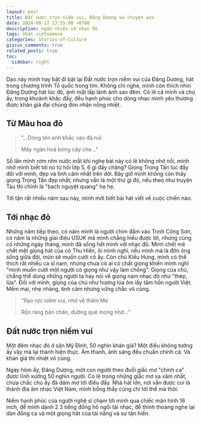 ```yaml
---
layout: post
title: Đất nước trọn niềm vui, Đăng Dương và chuyện xưa
date: 2024-08-17 23:55:00 +0700
description: ngẫu nhiên về nhạc đỏ
tags: nhạc vietnamese
categories: Stories-of-Culture
giscus_comments: true
related_posts: true
toc:
  sidebar: right
---
```


Dạo này mình hay bật đi bật lại Đất nước trọn niềm vui của Đăng Dương, hát trong chương trình Tổ quốc trong tim. Không chỉ nghe, mình còn thích nhìn Đăng Dương hát lúc đó, ánh mắt lấp lánh ánh sao đêm. Có lẽ cả mình và chú ấy, trong khoảnh khắc đấy, đều hạnh phúc cho dòng nhạc mình yêu thương được khán giả đại chúng đón nhận nồng nhiệt.

## Từ Màu hoa đỏ

> "...Dòng tên anh khắc vào đá núi
>
> Mây ngàn hoá bóng cây che..."

Số lần mình rơm rớm nước mắt khi nghe bài này có lẽ không nhớ nổi, mình nhớ mình biết tới nó từ hồi lớp 5, 6 gì đấy chăng? Giọng Trọng Tấn lúc đấy đối với mình, đẹp và tình cảm nhất trên đời. Bây giờ mình không còn thấy giọng Trọng Tấn đẹp nhất, nhưng vẫn là một thứ gì đó, nếu theo như truyện Tàu thì chính là "bạch nguyệt quang" hẹ hẹ.

Tới tận rất nhiều năm sau này, mình mới biết bài hát viết về cuộc chiến nào. 

## Tới nhạc đỏ

Những năm tiếp theo, có năm mình là người chìm đắm vào Trịnh Công Sơn, có năm là những giai điệu USUK mà mình chẳng hiểu được lời, nhưng cũng có những ngày tháng, mình đã sống hết mình với nhạc đỏ. Mình chết mê chết mệt giọng hát của cô Thu Hiền, ôi mình nghĩ, nếu mình mà là đờn ông sống giữa đời, mừn sẽ muốn cưới cô ấy. Còn chú Kiều Hưng, mình có thể thích rất nhiều ca sĩ nam, nhưng chưa có ai có chất giọng khiến mình nghĩ "mình muốn cưới một người có giọng như vậy làm chồng". Giọng của chú, chẳng thể dùng những người ta hay nói về giọng nam nhạc đỏ như "thép, lửa". Đối với mình, giọng của chú như hương lúa ôm lấy tâm hồn người Việt. Mềm mại, nhẹ nhàng, tình cảm nhưng vững chắc vô cùng.

> "Rạo rực niềm vui, nhớ về thăm Mẹ
>
> Rộn ràng bàn chân, đường quê mong nhớ..."

## Đất nước trọn niềm vui

Một đêm nhạc đỏ ở sân Mỹ Đình, 50 nghìn khán giả? Một điều không tưởng ấy vậy mà lại thành hiện thực. Âm thanh, ánh sáng đều chuẩn chỉnh cả. Và khán giả thì nhiệt vô cùng.

Ngày hôm ấy, Đăng Dương, một con người theo đuổi giấc mơ "chính ca" được lĩnh xướng 50 nghìn người. Có lẽ trong những giấc mơ xa xăm nhất, chưa chắc chú ấy đã dám mơ tới điều đấy. Nhà hát lớn, nơi vẫn được coi là thánh địa âm nhạc Việt Nam, mình bỗng thấy cũng chỉ tới thế mà thôi.

Niềm hạnh phúc của người nghệ sĩ chạm tới mình qua chiếc màn hình 16 inch, để mình dành 2 3 tiếng đồng hồ ngồi tải nhạc, để thỉnh thoảng nghe lại dàn đồng ca và một giọng hát của tài năng và sự tận hiến. 
